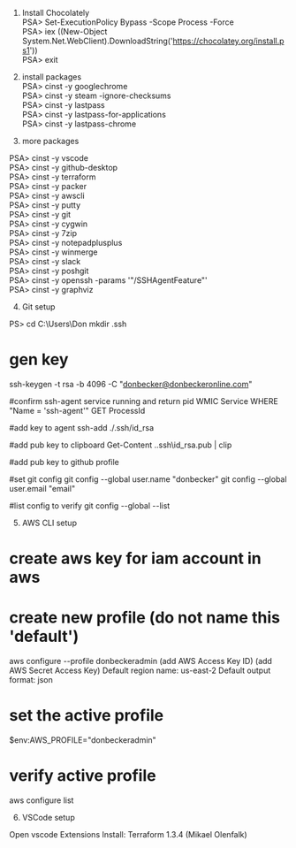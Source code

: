 1. Install Chocolately  
PSA> Set-ExecutionPolicy Bypass -Scope Process -Force  
PSA> iex ((New-Object System.Net.WebClient).DownloadString('https://chocolatey.org/install.ps1'))  
PSA> exit  

2. install packages  
PSA> cinst -y googlechrome  
PSA> cinst -y steam -ignore-checksums  
PSA> cinst -y lastpass  
PSA> cinst -y lastpass-for-applications  
PSA> cinst -y lastpass-chrome  

3. more packages

PSA> cinst -y vscode  
PSA> cinst -y github-desktop  
PSA> cinst -y terraform  
PSA> cinst -y packer  
PSA> cinst -y awscli  
PSA> cinst -y putty  
PSA> cinst -y git  
PSA> cinst -y cygwin  
PSA> cinst -y 7zip  
PSA> cinst -y notepadplusplus  
PSA> cinst -y winmerge  
PSA> cinst -y slack  
PSA> cinst -y poshgit  
PSA> cinst -y openssh -params '"/SSHAgentFeature"'  
PSA> cinst -y graphviz  

4. Git setup

PS> 
cd C:\Users\Don
mkdir .ssh

# gen key
ssh-keygen -t rsa -b 4096 -C "donbecker@donbeckeronline.com"

#confirm ssh-agent service running and return pid
WMIC Service WHERE "Name = 'ssh-agent'" GET ProcessId

#add key to agent
ssh-add ./.ssh/id_rsa

#add pub key to clipboard
Get-Content .\.ssh\id_rsa.pub | clip

#add pub key to github profile

#set git config 
git config --global user.name "donbecker"
git config --global user.email "email"

#list config to verify 
git config --global --list


5. AWS CLI setup

# create aws key for iam account in aws

# create new profile (do not name this 'default')
aws configure --profile donbeckeradmin
(add AWS Access Key ID)
(add AWS Secret Access Key)
Default region name: us-east-2
Default output format: json

# set the active profile 
$env:AWS_PROFILE="donbeckeradmin"

# verify active profile
aws configure list


6. VSCode setup

Open vscode
Extensions
Install: 
Terraform 1.3.4 (Mikael Olenfalk)
